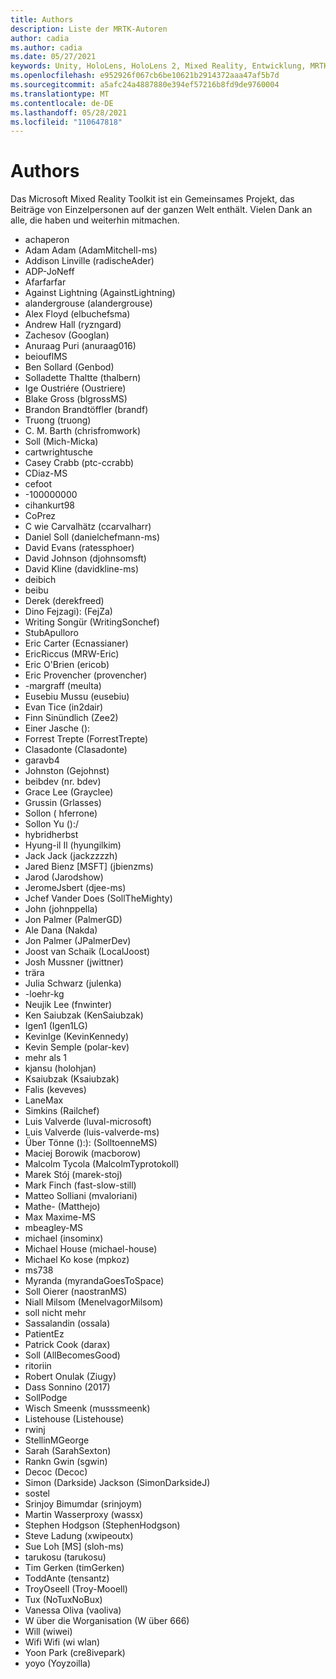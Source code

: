 ```yaml
---
title: Authors
description: Liste der MRTK-Autoren
author: cadia
ms.author: cadia
ms.date: 05/27/2021
keywords: Unity, HoloLens, HoloLens 2, Mixed Reality, Entwicklung, MRTK, C#, Mitwirkende, Community
ms.openlocfilehash: e952926f067cb6be10621b2914372aaa47af5b7d
ms.sourcegitcommit: a5afc24a4887880e394ef57216b8fd9de9760004
ms.translationtype: MT
ms.contentlocale: de-DE
ms.lasthandoff: 05/28/2021
ms.locfileid: "110647818"
---
```

# <a name="authors"></a>Authors

Das Microsoft Mixed Reality Toolkit ist ein Gemeinsames Projekt, das Beiträge von Einzelpersonen auf der ganzen Welt enthält. Vielen Dank an alle, die haben und weiterhin mitmachen.

- achaperon
- Adam Adam (AdamMitchell-ms)
- Addison Linville (radischeAder)
- ADP-JoNeff
- Afarfarfar
- Against Lightning (AgainstLightning)
- alandergrouse (alandergrouse)
- Alex Floyd (elbuchefsma)
- Andrew Hall (ryzngard)
- Zachesov (Googlan)
- Anuraag Puri (anuraag016)
- beiouflMS
- Ben Sollard (Genbod)
- Solladette Thaltte (thalbern)
- Ige Oustriére (Oustriere)
- Blake Gross (blgrossMS)
- Brandon Brandtöffler (brandf)
- Truong (truong)
- C. M. Barth (chrisfromwork)
- Soll (Mich-Micka)
- cartwrightusche
- Casey Crabb (ptc-ccrabb)
- CDiaz-MS
- cefoot
- -100000000
- cihankurt98
- CoPrez
- C wie Carvalhätz (ccarvalharr)
- Daniel Soll (danielchefmann-ms)
- David Evans (ratessphoer)
- David Johnson (djohnsomsft)
- David Kline (davidkline-ms)
- deibich
- beibu
- Derek (derekfreed)
- Dino Fejzagi): (FejZa)
- Writing Songür (WritingSonchef)
- StubApulloro
- Eric Carter (Ecnassianer)
- EricRiccus (MRW-Eric)
- Eric O'Brien (ericob)
- Eric Provencher (provencher)
- -margraff (meulta)
- Eusebiu Mussu (eusebiu)
- Evan Tice (in2dair)
- Finn Sinündlich (Zee2)
- Einer Jasche ():
- Forrest Trepte (ForrestTrepte)
- Clasadonte (Clasadonte)
- garavb4
- Johnston (Gejohnst)
- beibdev (nr. bdev)
- Grace Lee (Grayclee)
- Grussin (Grlasses)
- Sollon ( hferrone)
- Sollon Yu ():/
- hybridherbst
- Hyung-il Il (hyungilkim)
- Jack Jack (jackzzzzh)
- Jared Bienz [MSFT] (jbienzms)
- Jarod (Jarodshow)
- JeromeJsbert (djee-ms)
- Jchef Vander Does (SollTheMighty)
- John (johnppella)
- Jon Palmer (PalmerGD)
- Ale Dana (Nakda)
- Jon Palmer (JPalmerDev)
- Joost van Schaik (LocalJoost)
- Josh Mussner (jwittner)
- trära
- Julia Schwarz (julenka)
- -loehr-kg
- Neujik Lee (fnwinter)
- Ken Saiubzak (KenSaiubzak)
- Igen1 (Igen1LG)
- KevinIge (KevinKennedy)
- Kevin Semple (polar-kev)
- mehr als 1
- kjansu (holohjan)
- Ksaiubzak (Ksaiubzak)
- Falis (keveves)
- LaneMax
- Simkins (Railchef)
- Luis Valverde (luval-microsoft)
- Luis Valverde (luis-valverde-ms)
- Über Tönne ():): (SolltoenneMS)
- Maciej Borowik (macborow)
- Malcolm Tycola (MalcolmTyprotokoll)
- Marek Stój (marek-stoj)
- Mark Finch (fast-slow-still)
- Matteo Solliani (mvaloriani)
- Mathe- (Matthejo)
- Max Maxime-MS
- mbeagley-MS
- michael (insominx)
- Michael House (michael-house)
- Michael Ko kose (mpkoz)
- ms738
- Myranda (myrandaGoesToSpace)
- Soll Oierer (naostranMS)
- Niall Milsom (MenelvagorMilsom)
- soll nicht mehr
- Sassalandin (ossala)
- PatientEz
- Patrick Cook (darax)
- Soll (AllBecomesGood)
- ritoriin
- Robert Onulak (Ziugy)
- Dass Sonnino (2017)
- SollPodge
- Wisch Smeenk (musssmeenk)
- Listehouse (Listehouse)
- rwinj
- StellinMGeorge
- Sarah (SarahSexton)
- Rankn Gwin (sgwin)
- Decoc (Decoc)
- Simon (Darkside) Jackson (SimonDarksideJ)
- sostel
- Srinjoy Bimumdar (srinjoym)
- Martin Wasserproxy (wassx)
- Stephen Hodgson (StephenHodgson)
- Steve Ladung (xwipeoutx)
- Sue Loh [MS] (sloh-ms)
- tarukosu (tarukosu)
- Tim Gerken (timGerken)
- ToddAnte (tensantz)
- TroyOseell (Troy-Mooell)
- Tux (NoTuxNoBux)
- Vanessa Oliva (vaoliva)
- W über die Worganisation (W über 666)
- Will (wiwei)
- Wifi Wifi (wi wlan)
- Yoon Park (cre8ivepark)
- yoyo (Yoyzoilla)